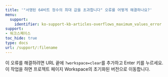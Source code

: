 ```yaml
---
title: '"서명된 64비트 정수의 최대 값을 초과합니다" 오류를 어떻게 해결하나요?'
menu:
  support:
    identifier: ko-support-kb-articles-overflows_maximum_values_error
support:
- 워크스페이스
toc_hide: true
type: docs
url: /support/:filename
---
```


이 오류를 해결하려면 URL 끝에 `?workspace=clear`를 추가하고 Enter 키를 누르세요. 이 작업을 하면 프로젝트 페이지 Workspace의 초기화된 버전으로 이동합니다.